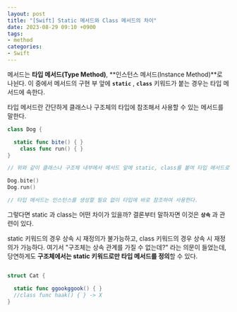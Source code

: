 ```yaml
---
layout: post
title: "[Swift] Static 메서드와 Class 메서드의 차이"
date: 2023-08-29 09:10 +0900
tags:
- method
categories:
- Swift
---
```

메서드는 **타입 메서드(Type Method)**, **인스턴스 메서드(Instance Method)**로 나뉜다. 이 중에서 메서드의 구현 부 앞에 **`static`** , **`class`** 키워드가 붙는 경우는 타입 메서드에 속한다. 

타입 메서드란 간단하게 클래스나 구조체의 타입에 참조해서 사용할 수 있는 메서드를 말한다.

```swift
class Dog {

  static func bite() { }
	class func run() { }
}

// 위와 같이 클래스나 구조체 내부에서 메서드 앞에 static, class를 붙여 타입 메서드로 선언한다.

Dog.bite()
Dog.run()

// 타입 메서드는 인스턴스를 생성할 필요 없이 타입에 바로 참조하여 사용한다.
```

그렇다면 static 과 class는 어떤 차이가 있을까? 결론부터 말하자면 이것은 **`상속`** 과 관련이 있다.

static 키워드의 경우 상속 시 재정의가 불가능하고, class 키워드의 경우 상속 시 재정의가 가능하다. 여기서 "구조체는 상속 관계를 가질 수 없는데?" 라는 의문이 들었는데, 당연하게도 **구조체에서는 static 키워드로만 타입 메서드를 정의**할 수 있다.

```swift

struct Cat {

  static func ggookggook() { }
  //class func haak() { } -> X
}
```